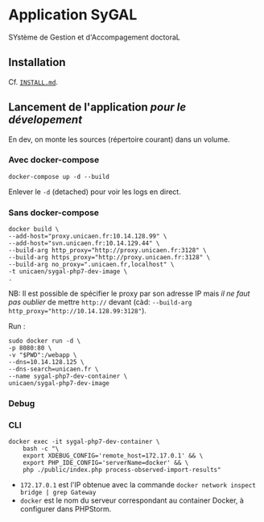 # Application SyGAL

SYstème de Gestion et d'Accompagement doctoraL


## Installation

Cf. [`INSTALL.md`](INSTALL.md).


## Lancement de l'application *pour le dévelopement*

En dev, on monte les sources (répertoire courant) dans un volume.

### Avec docker-compose

    docker-compose up -d --build
    
Enlever le `-d` (detached) pour voir les logs en direct.

### Sans docker-compose

    docker build \
    --add-host="proxy.unicaen.fr:10.14.128.99" \
    --add-host="svn.unicaen.fr:10.14.129.44" \
    --build-arg http_proxy="http://proxy.unicaen.fr:3128" \
    --build-arg https_proxy="http://proxy.unicaen.fr:3128" \
    --build-arg no_proxy=".unicaen.fr,localhost" \
    -t unicaen/sygal-php7-dev-image \
    .

NB: Il est possible de spécifier le proxy par son adresse IP mais 
*il ne faut pas oublier* de mettre `http://` devant 
(càd: `--build-arg http_proxy="http://10.14.128.99:3128"`).

Run :

    sudo docker run -d \
    -p 8080:80 \
    -v "$PWD":/webapp \
    --dns=10.14.128.125 \
    --dns-search=unicaen.fr \
    --name sygal-php7-dev-container \
    unicaen/sygal-php7-dev-image

### Debug

### CLI 

    docker exec -it sygal-php7-dev-container \
        bash -c "\
        export XDEBUG_CONFIG='remote_host=172.17.0.1' && \
        export PHP_IDE_CONFIG='serverName=docker' && \
        php ./public/index.php process-observed-import-results"
        
- `172.17.0.1` est l'IP obtenue avec la commande `docker network inspect bridge | grep Gateway`
- `docker` est le nom du serveur correspondant au container Docker, à configurer dans PHPStorm.
